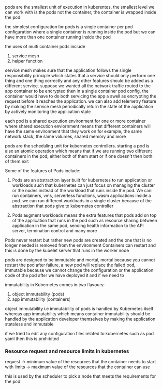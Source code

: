 
pods are the smallest unit of execution in kuberentes, the smallest level we can work with is the pods not the container, the container is wrapped inside the pod

the simplest configuration for pods is a single container per pod configuration where a single container is running inside the pod but we can have more than one container running inside the pod

the uses of multi container pods include
1. service mesh 
2. helper function

service mesh makes sure that the application follows the single responsibility principle which states that a service should only perform one thing and one thing correctly and any other features should be added as a different service. suppose we wanted all the network traffic routed to the app container to be encrypted then in a single container pod config, the container would have to do both servicing the app a swell as encrypting the request before it reaches the application. we can also add telemetry feature by making the service mesh periodically return the state of the application by actively monitoring the application state


each pod is a shared execution environment for one or more container where shared execution enviornment means that different containers will have the same environment that they work on for example, the same network stack, the same volumes, shared memory and more


pods are the scheduling unit for kubernetes controllers. starting a pod is also an atomic operation which means that if we are running two different containers in the pod, either both of them start or if one doesn't then both of them exit


Some of the features of Pods include:
1. Pods are an abstraction layer built for kubernetes to run application or workloads such that kubernetes can just focus on managing the cluster or the nodes instead of the workload that runs inside the pod. We can run containers, vms, serverless functions, wasm applications inside a pod. we can run different workloads in a single cluster because of the abstraction that pods give to kubernetes controller

2.  Pods augment workloads means the extra features that pods add on top of the application that runs in the pod such as resource sharing between application in the same pod, sending health information to the API server, termination control and many more


Pods never restart but rather new pods are created and the one that is no longer needed is removed from the environment
Containers can restart and this is done by the kubelet server that runs in the worker node 

pods are designed to be immutable and mortal, mortal because you cannot restart the pod after failure, a new pod will replace the failed pod, immutable because we cannot change the configuration or the application code of the pod after we have deployed it and if we need to

immutability in Kubernetes comes in two flavours:
1. object immutability (pods)
2. app immutability (containers)

object immutability i.e immutability of pods is handled by Kubernetes itself whereas app immutability which means container immutability should be handled by the application developer themselves by making the application stateless and immutable

if we tried to edit any configuration files related to kubernetes such as pod yaml then this is prohibited 


### Resource request and resource limits in kubernetes 

request -> minimum value of the resources that the container needs to start with
limits -> maximum value of the resources that the container can use 

this is used by the scheduler to pick a node that meets the requirements for the pod